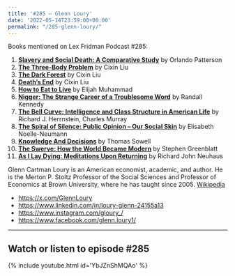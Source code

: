 ```yaml
---
title: '#285 – Glenn Loury'
date: '2022-05-14T23:59:00+00:00'
permalink: "/285-glenn-loury/"
---
```


Books mentioned on Lex Fridman Podcast #285:

1. <b><a href="https://amzn.to/409HdpH" target="_blank" rel="sponsored noopener noreferrer">Slavery and Social Death: A Comparative Study</a></b> by Orlando Patterson
2. <b><a href="https://amzn.to/470TGhA" target="_blank" rel="sponsored noopener noreferrer">The Three-Body Problem</a></b> by Cixin Liu
3. <b><a href="https://amzn.to/472XleT" target="_blank" rel="sponsored noopener noreferrer">The Dark Forest</a></b> by Cixin Liu
4. <b><a href="https://amzn.to/3tFSPED" target="_blank" rel="sponsored noopener noreferrer">Death’s End</a></b> by Cixin Liu
5. <b><a href="https://amzn.to/3tFTcPx" target="_blank" rel="sponsored noopener noreferrer">How to Eat to Live</a></b> by Elijah Muhammad
6. <b><a href="https://amzn.to/40cL7y4" target="_blank" rel="sponsored noopener noreferrer">Nigger: The Strange Career of a Troublesome Word</a></b> by Randall Kennedy
7. <b><a href="https://amzn.to/3tXxC9e" target="_blank" rel="sponsored noopener noreferrer">The Bell Curve: Intelligence and Class Structure in American Life</a></b> by Richard J. Herrnstein, Charles Murray
8. <b><a href="https://amzn.to/3QyjKv8" target="_blank" rel="sponsored noopener noreferrer">The Spiral of Silence: Public Opinion – Our Social Skin</a></b> by Elisabeth Noelle-Neumann
9. <b><a href="https://amzn.to/474cOeO" target="_blank" rel="sponsored noopener noreferrer">Knowledge And Decisions</a></b> by Thomas Sowell
10. <b><a href="https://amzn.to/3QghdnQ" target="_blank" rel="sponsored noopener noreferrer">The Swerve: How the World Became Modern</a></b> by Stephen Greenblatt
11. <b><a href="https://amzn.to/474cWei" target="_blank" rel="sponsored noopener noreferrer">As I Lay Dying: Meditations Upon Returning</a></b> by Richard John Neuhaus

Glenn Cartman Loury is an American economist, academic, and author. He is the Merton P. Stoltz Professor of the Social Sciences and Professor of Economics at Brown University, where he has taught since 2005. <a href="https://en.wikipedia.org/wiki/Glenn_Loury" target="_blank">Wikipedia</a>

- <a href="https://x.com/GlennLoury" target="_blank">https://x.com/GlennLoury</a>
- <a href="https://www.linkedin.com/in/loury-glenn-24155a13" target="_blank">https://www.linkedin.com/in/loury-glenn-24155a13</a>
- <a href="https://www.instagram.com/gloury_/" target="_blank">https://www.instagram.com/gloury_/</a>
- <a href="https://www.facebook.com/glenn.loury1/" target="_blank">https://www.facebook.com/glenn.loury1/</a>

- - - - - -

## Watch or listen to episode #285

{% include youtube.html id='YbJZnShMQAo' %}